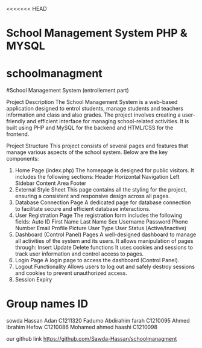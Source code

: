 <<<<<<< HEAD
# School Management System PHP & MYSQL

# schoolmanagment

#School Management System (entrollement part)

Project Description
The School Management System is a web-based application designed to entrol students, manage students and teachers information and class and also grades. The project involves creating a user-friendly and efficient interface for managing school-related activities. It is built using PHP and MySQL for the backend and HTML/CSS for the frontend.

Project Structure
This project consists of several pages and features that manage various aspects of the school system. Below are the key components:

1. Home Page (index.php)
The homepage is designed for public visitors.
It includes the following sections:
Header
Horizontal Navigation
Left Sidebar
Content Area
Footer
2. External Style Sheet
This page contains all the styling for the project, ensuring a consistent and responsive design across all pages.
3. Database Connection Page
A dedicated page for database connection to facilitate secure and efficient database interactions.
4. User Registration Page
The registration form includes the following fields:
Auto ID
First Name
Last Name
Sex
Username
Password
Phone Number
Email
Profile Picture
User Type
User Status (Active/Inactive)
5. Dashboard (Control Panel) Pages
A well-designed dashboard to manage all activities of the system and its users.
It allows manipulation of pages through:
Insert
Update
Delete functions
It uses cookies and sessions to track user information and control access to pages.
6. Login Page
A login page to access the dashboard (Control Panel).
7. Logout Functionality
Allows users to log out and safely destroy sessions and cookies to prevent unauthorized access.
8. Session Expiry



# Group names              ID
sowda Hassan Adan       C1211320
Fadumo Abdirahim farah  C1210095
Ahmed Ibrahim Hefow     C1210086
Mohamed ahmed haashi    C1210098


our github link
https://github.com/Sawda-Hassan/schoolmanagment


